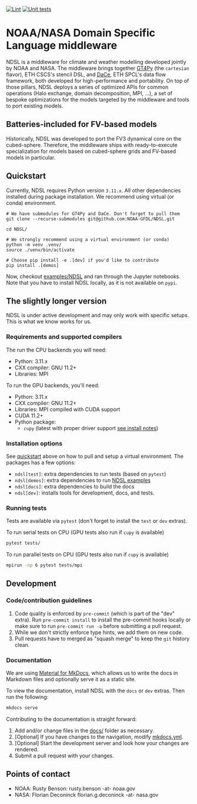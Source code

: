 [![Lint](https://github.com/NOAA-GFDL/NDSL/actions/workflows/lint.yaml/badge.svg?branch=develop)](https://github.com/NOAA-GFDL/NDSL/actions/workflows/lint.yaml)
[![Unit tests](https://github.com/NOAA-GFDL/NDSL/actions/workflows/unit_tests.yaml/badge.svg?branch=develop)](https://github.com/NOAA-GFDL/NDSL/actions/workflows/unit_tests.yaml)

# NOAA/NASA Domain Specific Language middleware

NDSL is a middleware for climate and weather modelling developed jointly by NOAA and NASA. The middleware brings together [GT4Py](https://github.com/GridTools/gt4py/) (the `cartesian` flavor), ETH CSCS's stencil DSL, and [DaCe](https://github.com/spcl/dace/), ETH SPCL's data flow framework, both developed for high-performance and portability. On top of those pillars, NDSL deploys a series of optimized APIs for common operations (Halo exchange, domain decomposition, MPI, ...), a set of bespoke optimizations for the models targeted by the middleware and tools to port existing models.

## Batteries-included for FV-based models

Historically, NDSL was developed to port the FV3 dynamical core on the cubed-sphere. Therefore, the middleware ships with ready-to-execute specialization for models based on cubed-sphere grids and FV-based models in particular.

## Quickstart

Currently, NDSL requires Python version `3.11.x`. All other dependencies installed during package installation. We recommend using virtual (or conda) environment.

```shell
# We have submodules for GT4Py and DaCe. Don't forget to pull them
git clone --recurse-submodules git@github.com:NOAA-GFDL/NDSL.git

cd NDSL/

# We strongly recommend using a virtual environment (or conda)
python -m venv .venv/
source ./venv/bin/activate

# Choose pip install -e .[dev] if you'd like to contribute
pip install .[demos]
```

Now, checkout [examples/NDSL](./examples/NDSL/) and ran through the Jupyter notebooks. Note that you have to install NDSL locally, as it is not available on `pypi`.

## The slightly longer version

NDSL is under active development and may only work with specific setups. This is what we know works for us.

### Requirements and supported compilers

The run the CPU backends you will need:

- Python: 3.11.x
- CXX compiler:  GNU 11.2+
- Libraries: MPI

To run the GPU backends, you'll need:

- Python: 3.11.x
- CXX compiler:  GNU 11.2+
- Libraries: MPI compiled with CUDA support
- CUDA 11.2+
- Python package:
  - `cupy` (latest with proper driver support [see install notes](https://docs.cupy.dev/en/stable/install.html))

### Installation options

See [quickstart](#quickstart) above on how to pull and setup a virtual environment. The packages has a few options:

- `ndsl[test]`: extra dependencies to run tests (based on `pytest`)
- `ndsl[demos]`: extra dependencies to run [NDSL examples](./examples/NDSL/)
- `ndsl[docs]`: extra dependencies to build the docs
- `ndsl[dev]`: installs tools for development, docs, and tests.

### Running tests

Tests are available via `pytest` (don't forget to install the `test` or `dev` extras).

To run serial tests on CPU (GPU tests also run if `cupy` is available)

```bash
pytest tests/
```

To run parallel tests on CPU (GPU tests also run if `cupy` is available)

```bash
mpirun -np 6 pytest tests/mpi
```

## Development

### Code/contribution guidelines

1. Code quality is enforced by `pre-commit` (which is part of the "dev" extra). Run `pre-commit install`  to install the pre-commit hooks locally or make sure to run `pre-commit run -a`  before submitting a pull request.
2. While we don't strictly enforce type hints, we add them on new code.
3. Pull requests have to merged as "squash merge" to keep the `git` history clean.

### Documentation

We are using [Material for MkDocs](https://squidfunk.github.io/mkdocs-material/), which allows us to write the docs in Markdown files and optionally serve it as a static site.

To view the documentation, install NDSL with the `docs` or `dev` extras. Then  run the following:

```bash
mkdocs serve
```

Contributing to the documentation is straight forward:

1. Add and/or change files in the [docs/](./docs/) folder as necessary.
2. [Optional] If you have changes to the navigation, modify [mkdocs.yml](mkdocs.yml).
3. [Optional] Start the development server and look how your changes are rendered.
4. Submit a pull request with your changes.

## Points of contact

- NOAA: Rusty Benson: rusty.benson -at- noaa.gov
- NASA: Florian Deconinck florian.g.deconinck -at- nasa.gov
